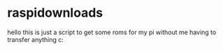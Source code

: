 # raspidownloads
hello
this is just a script to get some roms for my pi without me having to transfer anything c:
